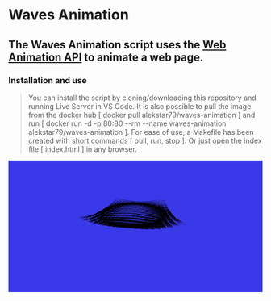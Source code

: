 # Waves Animation

## The Waves Animation script uses the [Web Animation API](https://developer.mozilla.org/ru/docs/Web/API/Web_Animations_API/Using_the_Web_Animations_API) to animate a web page.

### Installation and use
> You can install the script by cloning/downloading this repository and running Live Server in VS Code. It is also possible to pull the image from the docker hub [ docker pull alekstar79/waves-animation ] and run [ docker run -d -p 80:80 --rm --name waves-animation alekstar79/waves-animation ]. For ease of use, a Makefile has been created with short commands [ pull, run, stop ]. Or just open the index file [ index.html ] in any browser.

![Waves animation](img/waves-animation.gif)
